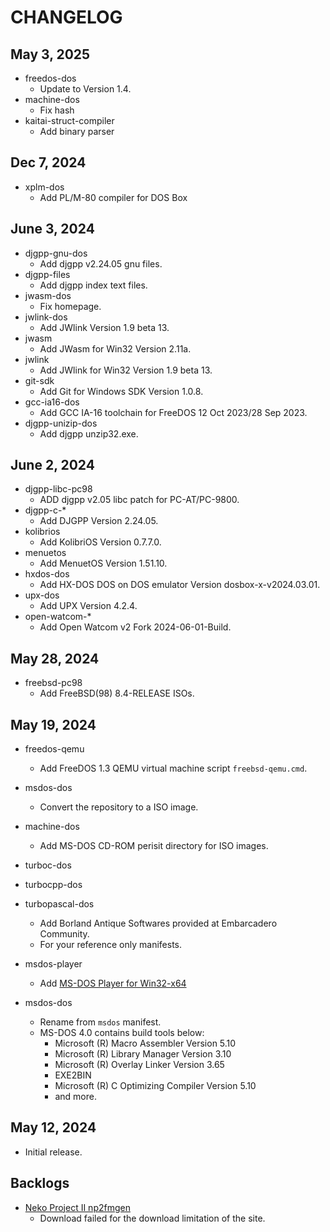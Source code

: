 # CHANGELOG

## May 3, 2025

- freedos-dos
    - Update to Version 1.4.
- machine-dos
    - Fix hash
- kaitai-struct-compiler
    - Add binary parser

## Dec 7, 2024

- xplm-dos
    - Add PL/M-80 compiler for DOS Box

## June 3, 2024

- djgpp-gnu-dos
    - Add djgpp v2.24.05 gnu files.
- djgpp-files
    - Add djgpp index text files.
- jwasm-dos
    - Fix homepage.
- jwlink-dos
    - Add JWlink Version 1.9 beta 13.
- jwasm
    - Add JWasm for Win32 Version 2.11a.
- jwlink
    - Add JWlink for Win32 Version 1.9 beta 13.
- git-sdk
    - Add Git for Windows SDK Version 1.0.8.
- gcc-ia16-dos
    - Add GCC IA-16 toolchain for FreeDOS 12 Oct 2023/28 Sep 2023.
- djgpp-unizip-dos
    - Add djgpp unzip32.exe.

## June 2, 2024

- djgpp-libc-pc98
    - ADD djgpp v2.05 libc patch for PC-AT/PC-9800.
- djgpp-c-*
    - Add DJGPP Version 2.24.05.
- kolibrios
    - Add KolibriOS Version 0.7.7.0.
- menuetos
    - Add MenuetOS Version 1.51.10.
- hxdos-dos
    - Add HX-DOS DOS on DOS emulator Version dosbox-x-v2024.03.01.
- upx-dos
    - Add UPX Version 4.2.4.
- open-watcom-*
    - Add Open Watcom v2 Fork 2024-06-01-Build.

## May 28, 2024

- freebsd-pc98
    - Add FreeBSD(98) 8.4-RELEASE ISOs.

## May 19, 2024

- freedos-qemu
    - Add FreeDOS 1.3 QEMU virtual machine script ```freebsd-qemu.cmd```.
- msdos-dos
    - Convert the repository to a ISO image.
- machine-dos
    - Add MS-DOS CD-ROM perisit directory for ISO images.
- turboc-dos
- turbocpp-dos
- turbopascal-dos
    - Add Borland Antique Softwares provided at Embarcadero Community.
    - For your reference only manifests.

- msdos-player
    - Add [MS-DOS Player for Win32-x64](http://takeda-toshiya.my.coocan.jp/msdos/)

- msdos-dos
    - Rename from ```msdos``` manifest.
    - MS-DOS 4.0 contains build tools below:
        - Microsoft (R) Macro Assembler Version 5.10
        - Microsoft (R) Library Manager Version 3.10
        - Microsoft (R) Overlay Linker Version 3.65
        - EXE2BIN
        - Microsoft (R) C Optimizing Compiler Version 5.10
        - and more.

## May 12, 2024

- Initial release.

## Backlogs

- [Neko Project II np2fmgen](https://nenecchi.kirara.st/)
    - Download failed for the download limitation of the site.
